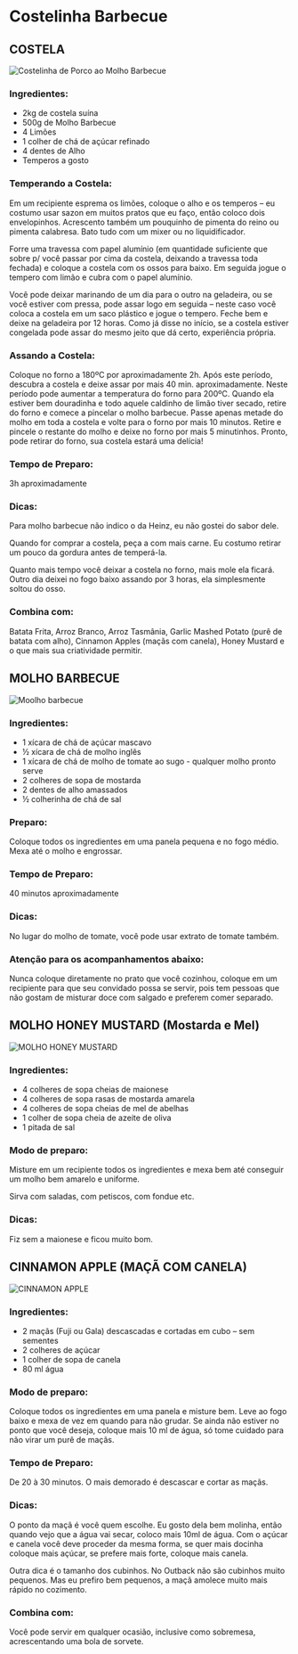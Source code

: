 # Costelinha Barbecue

## COSTELA

![Costelinha de Porco ao Molho Barbecue](costela.jpg)

### Ingredientes:
- 2kg de costela suína
- 500g de Molho Barbecue
- 4 Limões
- 1 colher de chá de açúcar refinado
- 4 dentes de Alho
- Temperos a gosto

### Temperando a Costela:

Em um recipiente esprema os limões, coloque o alho e os temperos – eu costumo usar sazon em muitos pratos que eu faço, então coloco dois envelopinhos. Acrescento também um pouquinho de pimenta do reino ou pimenta calabresa. Bato tudo com um mixer ou no liquidificador.

Forre uma travessa com papel alumínio (em quantidade suficiente que sobre p/ você passar por cima da costela, deixando a travessa toda fechada)  e coloque a costela com os ossos para baixo. Em seguida jogue o tempero com limão e cubra com o papel alumínio.

Você pode deixar marinando de um dia para o outro na geladeira, ou se você estiver com pressa, pode assar logo em seguida – neste caso você coloca a costela em um saco plástico e jogue o tempero. Feche bem e deixe na geladeira por 12 horas. Como já disse no início, se a costela estiver congelada pode assar do mesmo jeito que dá certo, experiência própria.

### Assando a Costela:

Coloque no forno a 180ºC por aproximadamente 2h. Após este período, descubra a costela e deixe assar por mais 40 min. aproximadamente. Neste período pode aumentar a temperatura do forno para 200ºC. Quando ela estiver bem douradinha e todo aquele caldinho de limão tiver secado, retire do forno e comece a pincelar o molho barbecue. Passe apenas metade do molho em toda a costela e volte para o forno por mais 10 minutos. Retire e pincele o restante do molho e deixe no forno por mais 5 minutinhos. Pronto, pode retirar do forno, sua costela estará uma delícia!

### Tempo de Preparo:

3h aproximadamente

### Dicas:

Para molho barbecue não indico o da Heinz, eu não gostei do sabor dele.

Quando for comprar a costela, peça a com mais carne. Eu costumo retirar um pouco da gordura antes de temperá-la.

Quanto mais tempo você deixar a costela no forno, mais mole ela ficará. Outro dia deixei no fogo baixo assando por 3 horas, ela simplesmente soltou do osso.

### Combina com:

Batata Frita, Arroz Branco, Arroz Tasmânia, Garlic Mashed Potato (purê de batata com alho), Cinnamon Apples (maçãs com canela), Honey Mustard  e o que mais sua criatividade permitir.


## MOLHO BARBECUE
![Moolho barbecue](barbecue.png)

### Ingredientes:
- 1 xícara de chá de açúcar mascavo
- ½ xícara de chá de molho inglês
- 1 xícara de chá de molho de tomate ao sugo  - qualquer molho pronto serve
- 2 colheres de sopa de mostarda
- 2 dentes de alho amassados
- ½ colherinha de chá de sal

### Preparo:

Coloque todos os ingredientes em uma panela pequena e no fogo médio. Mexa até o molho e engrossar.

### Tempo de Preparo:

40 minutos aproximadamente

### Dicas:

No lugar do molho de tomate, você pode usar extrato de tomate também.


### Atenção para os acompanhamentos abaixo:
Nunca coloque diretamente no prato que você cozinhou, coloque em um recipiente para que seu convidado possa se servir, pois tem pessoas que não gostam de misturar doce com salgado e preferem comer separado.


## MOLHO HONEY MUSTARD (Mostarda e Mel)
![MOLHO HONEY MUSTARD](honey-mustard.JPG)
### Ingredientes:
- 4 colheres de sopa cheias de maionese
- 4 colheres de sopa rasas de mostarda amarela
- 4 colheres de sopa cheias de mel de abelhas
- 1 colher de sopa cheia de azeite de oliva
- 1 pitada de sal

### Modo de preparo:

Misture em um recipiente todos os ingredientes e mexa bem até conseguir um molho bem amarelo e uniforme.

Sirva com saladas, com petiscos, com fondue etc.

### Dicas:
Fiz sem a maionese e ficou muito bom.


## CINNAMON APPLE (MAÇÃ COM CANELA)
![CINNAMON APPLE](apple.jpg)

### Ingredientes:
- 2 maçãs (Fuji ou Gala) descascadas e cortadas em cubo – sem sementes
- 2 colheres de açúcar
- 1 colher de sopa de canela
- 80 ml água

### Modo de preparo:

 Coloque todos os ingredientes em uma panela e misture bem. Leve ao fogo baixo e mexa de vez em quando para não grudar. Se ainda não estiver no ponto que você deseja, coloque mais 10 ml de água, só tome cuidado para não virar um purê de maçãs.

### Tempo de Preparo:

De 20 à 30 minutos. O mais demorado é descascar e cortar as maçãs.

### Dicas:

O ponto da maçã é você quem escolhe. Eu gosto dela bem molinha, então quando vejo que a água vai secar, coloco mais 10ml de água. Com o açúcar e canela você deve proceder da mesma forma, se quer mais docinha coloque mais açúcar, se prefere mais forte, coloque mais canela.

Outra dica é o tamanho dos cubinhos. No Outback  não são cubinhos muito pequenos. Mas eu prefiro bem pequenos, a maçã amolece muito mais rápido no cozimento.


### Combina com:

Você pode servir em qualquer ocasião, inclusive como sobremesa, acrescentando uma bola de sorvete.
